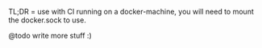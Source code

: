 
TL;DR = use with CI running on a docker-machine, you will need to mount the docker.sock to use.


@todo write more stuff :)